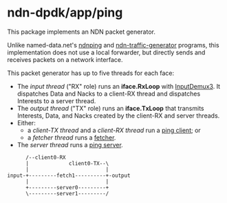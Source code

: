 # ndn-dpdk/app/ping

This package implements an NDN packet generator.

Unlike named-data.net's [ndnping](https://github.com/named-data/ndn-tools/tree/master/tools/ping) and [ndn-traffic-generator](https://github.com/named-data/ndn-traffic-generator) programs, this implementation does not use a local forwarder, but directly sends and receives packets on a network interface.

This packet generator has up to five threads for each face:

* The *input thread* ("RX" role) runs an **iface.RxLoop** with [InputDemux3](../inputdemux).
  It dispatches Data and Nacks to a client-RX thread and dispatches Interests to a server thread.
* The *output thread* ("TX" role) runs an **iface.TxLoop** that transmits Interests, Data, and Nacks created by the client-RX and server threads.
* Either:
  * a *client-TX thread* and a *client-RX thread* run a [ping client](../pingclient); or
  * a *fetcher thread* runs a [fetcher](../fetch).
* The *server thread* runs a [ping server](../pingserver).

```
      /--client0-RX
      |             client0-TX--\
      |                         |
input-+---------fetch1----------+-output
      |                         |
      +---------server0---------+
      \---------server1---------/
```
